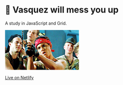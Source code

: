 # 🚬 Vasquez will mess you up

A study in JavaScript and Grid.

![](IMG_0852.GIF)

[Live on Netlify](https://sharp-brattain-5b819c.netlify.com/)
